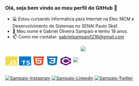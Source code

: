 ### Olá, seja bem vindo ao meu perfil do GitHub 👋

- 💻 Estou cursando Informática para Internet na Etec MCM e Desenvolvimento de Sistemas no SENAI Paulo Skaf.
- 💬 Meu nome é Gabriel Oliveira Sampaio e tenho 18 anos.
- 📫 Como me contatar: gabrielsampaio1216@gmail.com

<div align="center">
  <a href="https://github.com/gsampaiowz">
  <img align="center" width="60%" src="https://github-readme-stats-sigma-five.vercel.app/api?username=gsampaiowz&show_icons=true&theme=midnight-purple&include_all_commits=true&count_private=true"/></a>
</div>
  
<div style="display: inline_block;"><br>
  <img align="center" alt="Sampaio-Js" height="30" width="40" src="https://raw.githubusercontent.com/devicons/devicon/master/icons/javascript/javascript-plain.svg">
  <img align="center" alt="Sampaio-Js" height="30" width="40" src="https://raw.githubusercontent.com/devicons/devicon/master/icons/typescript/typescript-plain.svg">
  <img align="center" alt="Sampaio-HTML" height="30" width="40" src="https://raw.githubusercontent.com/devicons/devicon/master/icons/html5/html5-plain.svg">
  <img align="center" alt="Sampaio-CSS" height="30" width="40" src="https://raw.githubusercontent.com/devicons/devicon/master/icons/css3/css3-plain.svg">
  <img align="center" alt="Sampaio-CSharp" height="30" width="40" src="https://raw.githubusercontent.com/devicons/devicon/master/icons/csharp/csharp-plain.svg">
  <img src="https://cdn.jsdelivr.net/gh/devicons/devicon/icons/git/git-original.svg" />

</div>
  
  ##
 
<div> 
  <a href="https://www.instagram.com/gsampaiowz/?hl=pt-br" target="_blank"><img align="center" alt="Sampaio-Instagram" height="30" width="40" src="https://raw.githubusercontent.com/gauravghongde/social-icons/master/SVG/White/Instagram_white.svg" target="_blank"></a>
  <a href="https://www.linkedin.com/in/gsampaiowz/" target="_blank"><img align="center" alt="Sampaio-Linkedin" height="30" width="40" src="https://raw.githubusercontent.com/gauravghongde/social-icons/master/SVG/White/LinkedIN_white.svg" target="_blank"></a> 
  <a href="https://twitter.com/gsampaiowz" target="_blank"><img align="center" alt="Sampaio-Twitter" height="30" width="40" src="https://raw.githubusercontent.com/gauravghongde/social-icons/master/SVG/White/Twitter_white.svg" target="_blank"></a> 
</div>
